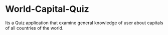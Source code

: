 # World-Capital-Quiz
Its a Quiz application that examine general knowledge of user about capitals of all countries of the world.
